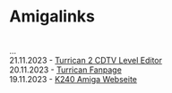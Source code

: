 # Amigalinks
<br>
...
<br>
21.11.2023 - <a href="https://eab.abime.net/showthread.php?t=8259" target="_blank">Turrican 2 CDTV Level Editor</a>
<br>
20.11.2023 - <a href="https://www.nemmelheim.de/turrican/" target="_blank">Turrican Fanpage</a>
<br>
19.11.2023 - <a href="https://tetracorp.github.io/k240/history/development.html" target="_blank">K240 Amiga Webseite </a>

